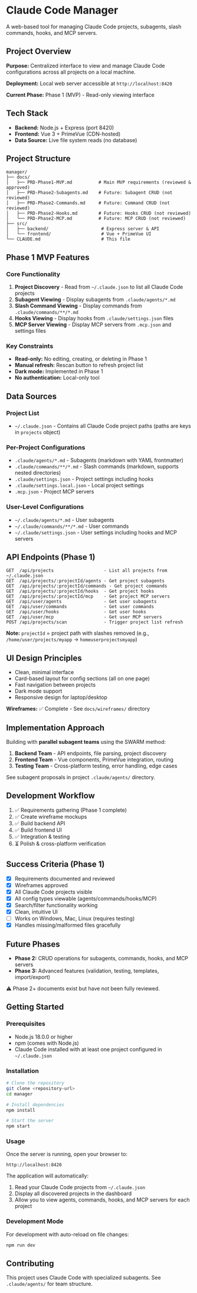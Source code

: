 # Claude Code Manager

A web-based tool for managing Claude Code projects, subagents, slash commands, hooks, and MCP servers.

## Project Overview

**Purpose:** Centralized interface to view and manage Claude Code configurations across all projects on a local machine.

**Deployment:** Local web server accessible at `http://localhost:8420`

**Current Phase:** Phase 1 (MVP) - Read-only viewing interface

## Tech Stack

- **Backend:** Node.js + Express (port 8420)
- **Frontend:** Vue 3 + PrimeVue (CDN-hosted)
- **Data Source:** Live file system reads (no database)

## Project Structure

```
manager/
├── docs/
│   ├── PRD-Phase1-MVP.md          # Main MVP requirements (reviewed & approved)
│   ├── PRD-Phase2-Subagents.md    # Future: Subagent CRUD (not reviewed)
│   ├── PRD-Phase2-Commands.md     # Future: Command CRUD (not reviewed)
│   ├── PRD-Phase2-Hooks.md        # Future: Hooks CRUD (not reviewed)
│   └── PRD-Phase2-MCP.md          # Future: MCP CRUD (not reviewed)
├── src/
│   ├── backend/                    # Express server & API
│   └── frontend/                   # Vue + PrimeVue UI
└── CLAUDE.md                       # This file
```

## Phase 1 MVP Features

### Core Functionality
1. **Project Discovery** - Read from `~/.claude.json` to list all Claude Code projects
2. **Subagent Viewing** - Display subagents from `.claude/agents/*.md`
3. **Slash Command Viewing** - Display commands from `.claude/commands/**/*.md`
4. **Hooks Viewing** - Display hooks from `.claude/settings.json` files
5. **MCP Server Viewing** - Display MCP servers from `.mcp.json` and settings files

### Key Constraints
- **Read-only:** No editing, creating, or deleting in Phase 1
- **Manual refresh:** Rescan button to refresh project list
- **Dark mode:** Implemented in Phase 1
- **No authentication:** Local-only tool

## Data Sources

### Project List
- `~/.claude.json` - Contains all Claude Code project paths (paths are keys in `projects` object)

### Per-Project Configurations
- `.claude/agents/*.md` - Subagents (markdown with YAML frontmatter)
- `.claude/commands/**/*.md` - Slash commands (markdown, supports nested directories)
- `.claude/settings.json` - Project settings including hooks
- `.claude/settings.local.json` - Local project settings
- `.mcp.json` - Project MCP servers

### User-Level Configurations
- `~/.claude/agents/*.md` - User subagents
- `~/.claude/commands/**/*.md` - User commands
- `~/.claude/settings.json` - User settings including hooks and MCP servers

## API Endpoints (Phase 1)

```
GET  /api/projects                   - List all projects from ~/.claude.json
GET  /api/projects/:projectId/agents - Get project subagents
GET  /api/projects/:projectId/commands - Get project commands
GET  /api/projects/:projectId/hooks  - Get project hooks
GET  /api/projects/:projectId/mcp    - Get project MCP servers
GET  /api/user/agents                - Get user subagents
GET  /api/user/commands              - Get user commands
GET  /api/user/hooks                 - Get user hooks
GET  /api/user/mcp                   - Get user MCP servers
POST /api/projects/scan              - Trigger project list refresh
```

**Note:** `projectId` = project path with slashes removed (e.g., `/home/user/projects/myapp` → `homeuserprojectsmyapp`)

## UI Design Principles

- Clean, minimal interface
- Card-based layout for config sections (all on one page)
- Fast navigation between projects
- Dark mode support
- Responsive design for laptop/desktop

**Wireframes:** ✅ Complete - See `docs/wireframes/` directory

## Implementation Approach

Building with **parallel subagent teams** using the SWARM method:

1. **Backend Team** - API endpoints, file parsing, project discovery
2. **Frontend Team** - Vue components, PrimeVue integration, routing
3. **Testing Team** - Cross-platform testing, error handling, edge cases

See subagent proposals in project `.claude/agents/` directory.

## Development Workflow

1. ✅ Requirements gathering (Phase 1 complete)
2. ✅ Create wireframe mockups
3. ✅ Build backend API
4. ✅ Build frontend UI
5. ✅ Integration & testing
6. ⏳ Polish & cross-platform verification

## Success Criteria (Phase 1)

- [x] Requirements documented and reviewed
- [x] Wireframes approved
- [x] All Claude Code projects visible
- [x] All config types viewable (agents/commands/hooks/MCP)
- [x] Search/filter functionality working
- [x] Clean, intuitive UI
- [ ] Works on Windows, Mac, Linux (requires testing)
- [x] Handles missing/malformed files gracefully

## Future Phases

- **Phase 2:** CRUD operations for subagents, commands, hooks, and MCP servers
- **Phase 3:** Advanced features (validation, testing, templates, import/export)

⚠️ Phase 2+ documents exist but have not been fully reviewed.

## Getting Started

### Prerequisites
- Node.js 18.0.0 or higher
- npm (comes with Node.js)
- Claude Code installed with at least one project configured in `~/.claude.json`

### Installation

```bash
# Clone the repository
git clone <repository-url>
cd manager

# Install dependencies
npm install

# Start the server
npm start
```

### Usage

Once the server is running, open your browser to:
```
http://localhost:8420
```

The application will automatically:
1. Read your Claude Code projects from `~/.claude.json`
2. Display all discovered projects in the dashboard
3. Allow you to view agents, commands, hooks, and MCP servers for each project

### Development Mode

For development with auto-reload on file changes:
```bash
npm run dev
```

## Contributing

This project uses Claude Code with specialized subagents. See `.claude/agents/` for team structure.
